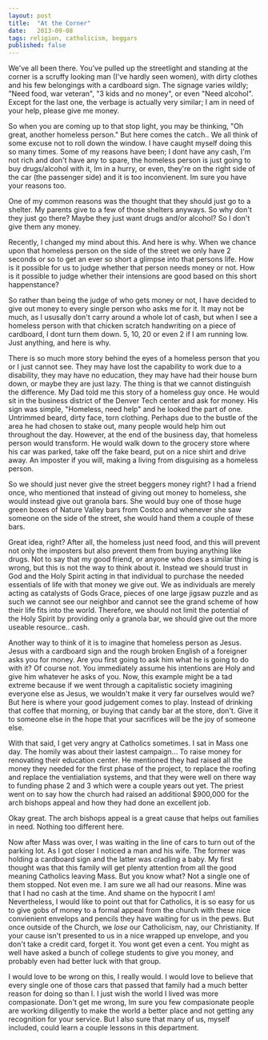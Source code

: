 ```yaml
---
layout: post
title:  "At the Corner"
date:   2013-09-08
tags: religion, catholicism, beggars
published: false
---
```


We've all been there.  You've pulled up the streetlight and standing at the
corner is a scruffy looking man (I've hardly seen women), with dirty clothes and
his few belongings with a cardboard sign.  The signage varies wildly; "Need
food, war veteran", "3 kids and no money", or even "Need alcohol". Except for
the last one, the verbage is actually very similar; I am in need of your help,
please give me money. 

So when you are coming up to that stop light, you may be thinking, "Oh great,
another homeless person."  But here comes the catch.. We all think of some
excuse not to roll down the window.  I have caught myself doing this so many
times. Some of my reasons have been; I dont have any cash, I'm not rich and
don't have any to spare, the homeless person is just going to buy drugs/alcohol
with it, Im in a hurry, or even, they're on the right side of the car (the
passenger side) and it is too inconvienent. Im sure you have your reasons too. 

One of my common reasons was the thought that they should just go to a shelter.
My parents give to a few of those shelters anyways.  So why don't they just go
there?  Maybe they just want drugs and/or alcohol?  So I don't give them any
money.

Recently, I changed my mind about this.  And here is why.  When we chance upon
that homeless person on the side of the street we only have 2 seconds or so to
get an ever so short a glimpse into that persons life.  How is it possible for
us to judge whether that person needs money or not. How is it possible to judge
whether their intensions are good based on this short happenstance?

So rather than being the judge of who gets money or not, I have decided to give
out money to every single person who asks me for it. It may not be much, as I
ususally don't carry around a whole lot of cash, but when I see a homeless
person with that chicken scratch handwriting on a piece of cardboard, I dont
turn them down.  5, 10, 20 or even 2 if I am running low.  Just anything, and
here is why.  

There is so much more story behind the eyes of a homeless person that you or I just
cannot see.  They may have lost the capability to work due to a disability, they
may have no education, they may have had their house burn down, or maybe they
are just lazy.  The thing is that we cannot distinguish the difference.  My Dad
told me this story of a homeless guy once.  He would sit in the business
district of the Denver Tech center and ask for money. His sign was simple,
"Homeless, need help" and he looked the part of one.  Untrimmed beard, dirty
face, torn clothing. Perhaps due to the bustle of the area he had chosen to
stake out, many people would help him out throughout the day.  However, at the
end of the business day, that homeless person would transform.  He would walk
down to the grocery store where his car was parked, take off the fake beard, put
on a nice shirt and drive away. An imposter if you will, making a living from
disguising as a homeless person.

So we should just never give the street beggers money right?  I had a friend
once, who mentioned that instead of giving out money to homeless, she would
instead give out granola bars. She would buy one of those huge green boxes of Nature
Valley bars from Costco and whenever she saw someone on the side of the street,
she would hand them a couple of these bars. 

Great idea, right?  After all, the homeless just need food, and this will
prevent not only the imposters but also prevent them from buying anything like
drugs. Not to say that my good friend, or anyone who does a similar thing is
wrong, but this is not the way to think about it.  Instead we should trust in
God and the Holy Spirit acting in that individual to purchase the needed
essentials of life with that money we give out.  We as individuals are merely
acting as catalysts of Gods Grace, pieces of one large jigsaw puzzle and as such
we cannot see our neighbor and cannot see the grand scheme of how their life
fits into the world. Therefore, we should not limit the potential of the Holy
Spirit by providing only a granola bar, we should give out the more useable
resource.. cash.

Another way to think of it is to imagine that homeless person as Jesus.  Jesus
with a cardboard sign and the rough broken English of a foreigner asks you for
money.  Are you first going to ask him what he is going to do with it?  Of
course not.  You immediately assume his intentions are Holy and give him
whatever he asks of you. Now, this example might be a tad extreme because if we
went through a capitalistic society imagining everyone else as Jesus, we
wouldn't make it very far ourselves would we?  But here is where your good
judgement comes to play.  Instead of drinking that coffee that morning, or
buying that candy bar at the store, don't. Give it to someone else in the hope
that your sacrifices will be the joy of someone else.  

With that said, I get very angry at Catholics sometimes.  I sat in Mass one day.
The homily was about their lastest campaign... To raise money for renovating
their education center. He mentioned they had raised all the money they
needed for the first phase of the project, to replace the roofing and replace
the ventialiation systems, and that they were well on there way to funding phase 2 and 3
which were a couple years out yet.  The priest went on to say how the church had
raised an additional $900,000 for the arch bishops appeal and how they had done
an excellent job.  

Okay great.  The arch bishops appeal is a great cause that
helps out families in need. Nothing too different here.

Now after Mass was over, I was waiting in the line of cars to turn out of the
parking lot.  As I got closer I noticed a man and his wife. The former was
holding a cardboard sign and the latter was cradling a baby. My first thought
was that this family will get plenty attention from all the good meaning
Catholics leaving Mass.  But you know what?  Not a single one of them stopped.
Not even me. I am sure we all had our reasons.  Mine was that I had no cash at
the time. And shame on the hypocrit I am! Nevertheless, I would like to point out
that for Catholics, it is so easy for us to give gobs of money to a formal appeal from the
church with these nice convienient envelops and pencils they have waiting for us
in the pews.  But once outside of the Church, we *lose* our Catholicism, nay,
our Christianity. If your cause isn't presented to us in a nice wrapped up
envelope, and you don't take a credit card, forget it. You wont get even a cent.
You might as well have asked a bunch of college students to give you money, and
probably even had better luck with that group.

I would love to be wrong on this, I really would. I would love to believe that
every single one of those cars that passed that family had a much better reason
for doing so than I. I just wish the world I lived was more compasionate.  Don't
get me wrong, Im sure you few compasionate people are working diligently to make
the world a better place and not getting any recognition for your service. But I
also sure that many of us, myself included, could learn a couple lessons in
this department.

